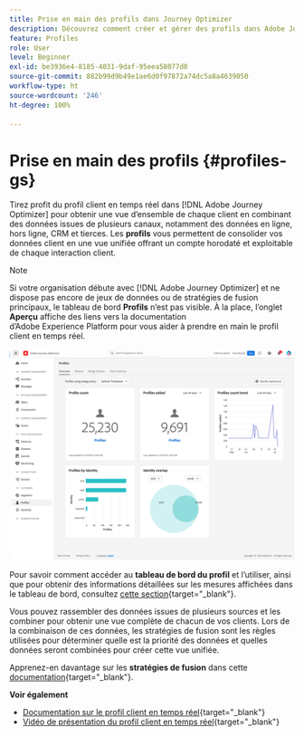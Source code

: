 ```yaml
---
title: Prise en main des profils dans Journey Optimizer
description: Découvrez comment créer et gérer des profils dans Adobe Journey Optimizer
feature: Profiles
role: User
level: Beginner
exl-id: be3936e4-8185-4031-9daf-95eea58077d0
source-git-commit: 882b99d9b49e1ae6d0f97872a74dc5a8a4639050
workflow-type: ht
source-wordcount: '246'
ht-degree: 100%

---
```


# Prise en main des profils {#profiles-gs}

Tirez profit du profil client en temps réel dans [!DNL Adobe Journey Optimizer] pour obtenir une vue d’ensemble de chaque client en combinant des données issues de plusieurs canaux, notamment des données en ligne, hors ligne, CRM et tierces. Les **profils** vous permettent de consolider vos données client en une vue unifiée offrant un compte horodaté et exploitable de chaque interaction client.

>[!NOTE]
>
>Si votre organisation débute avec [!DNL Adobe Journey Optimizer] et ne dispose pas encore de jeux de données ou de stratégies de fusion principaux, le tableau de bord **Profils** n’est pas visible. À la place, l’onglet **Aperçu** affiche des liens vers la documentation d’Adobe Experience Platform pour vous aider à prendre en main le profil client en temps réel.

![](assets/profiles-home.png)

Pour savoir comment accéder au **tableau de bord du profil** et l’utiliser, ainsi que pour obtenir des informations détaillées sur les mesures affichées dans le tableau de bord, consultez [cette section](https://experienceleague.adobe.com/docs/experience-platform/profile/ui/user-guide.html?lang=fr){target=&quot;_blank&quot;}.

Vous pouvez rassembler des données issues de plusieurs sources et les combiner pour obtenir une vue complète de chacun de vos clients. Lors de la combinaison de ces données, les stratégies de fusion sont les règles utilisées pour déterminer quelle est la priorité des données et quelles données seront combinées pour créer cette vue unifiée.

Apprenez-en davantage sur les **stratégies de fusion** dans cette [documentation](https://experienceleague.adobe.com/docs/experience-platform/profile/merge-policies/ui-guide.html?lang=fr){target=&quot;_blank&quot;}.

**Voir également**

* [Documentation sur le profil client en temps réel](https://experienceleague.adobe.com/docs/experience-platform/query/home.html?lang=fr){target=&quot;_blank&quot;}
* [Vidéo de présentation du profil client en temps réel](https://experienceleague.adobe.com/docs/experience-platform/profile/home.html?lang=fr){target=&quot;_blank&quot;}
